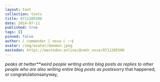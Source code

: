 ```yaml
---
layout: toot
collection: toots
title: 0711205500
date: 2024-07-11
published: true
tags: []
pinned: false
author: ⸸ commander ░ nova ⸸ :~$
avatar: /img/avatar/daemon.jpeg
mastodon: https://mastodon.online/@cmdr_nova/0711205500
---
```


*peaks at twitter**weird people writing entire blog posts as replies to other people who are also writing entire blog posts as posts*sorry that happened, or congratulationsanyway,
